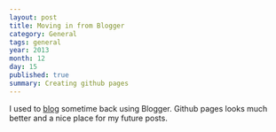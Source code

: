 ```yaml
---
layout: post
title: Moving in from Blogger
category: General
tags: general
year: 2013
month: 12
day: 15
published: true
summary: Creating github pages
---
```


I used to [blog](http://memuser.blogspot.in/) sometime back using Blogger. Github pages looks much better and a nice place for my future posts.


